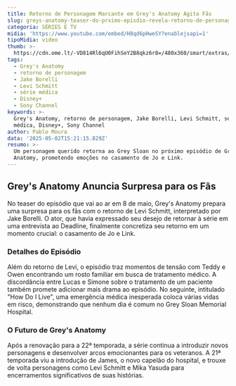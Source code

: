 ```yaml
---
title: Retorno de Personagem Marcante em Grey's Anatomy Agita Fãs
slug: greys-anatomy-teaser-do-prximo-episdio-revela-retorno-de-personagem-veja
categoria: SÉRIES E TV
midia: 'https://www.youtube.com/embed/H8qd6pHweSY?enablejsapi=1'
tipoMidia: video
thumb: >-
  https://cdn.ome.lt/-VD814Rl6qU0FihSeY2B8qkz6r8=/480x360/smart/extras/conteudos/omelete_THUMB_-_2025-05-02T114217.528.png
tags:
  - Grey's Anatomy
  - retorno de personagem
  - Jake Borelli
  - Levi Schmitt
  - série médica
  - Disney+
  - Sony Channel
keywords: >-
  Grey's Anatomy, retorno de personagem, Jake Borelli, Levi Schmitt, série
  médica, Disney+, Sony Channel
author: Pablo Moura
data: '2025-05-02T15:21:15.829Z'
resumo: >-
  Um personagem querido retorna ao Grey Sloan no próximo episódio de Grey's
  Anatomy, prometendo emoções no casamento de Jo e Link.
---
```


## Grey's Anatomy Anuncia Surpresa para os Fãs

No teaser do episódio que vai ao ar em 8 de maio, Grey's Anatomy prepara uma surpresa para os fãs com o retorno de Levi Schmitt, interpretado por Jake Borelli. O ator, que havia expressado seu desejo de retornar à série em uma entrevista ao Deadline, finalmente concretiza seu retorno em um momento crucial: o casamento de Jo e Link.

### Detalhes do Episódio

Além do retorno de Levi, o episódio traz momentos de tensão com Teddy e Owen encontrando um rosto familiar em busca de tratamento médico. A discordância entre Lucas e Simone sobre o tratamento de um paciente também promete adicionar mais drama ao episódio. No seguinte, intitulado "How Do I Live", uma emergência médica inesperada coloca várias vidas em risco, demonstrando que nenhum dia é comum no Grey Sloan Memorial Hospital.

### O Futuro de Grey's Anatomy

Após a renovação para a 22ª temporada, a série continua a introduzir novos personagens e desenvolver arcos emocionantes para os veteranos. A 21ª temporada viu a introdução de James, o novo capelão do hospital, e trouxe de volta personagens como Levi Schmitt e Mika Yasuda para encerramentos significativos de suas histórias.
